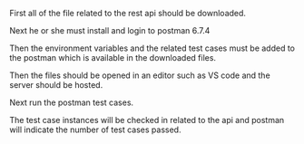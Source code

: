 First all of the file related to the rest api should be downloaded.

Next he or she must install and login to postman 6.7.4

Then the environment variables and the related test cases must be added to the postman which is available in the downloaded files.

Then the files should be opened in an editor such as VS code and the server should be hosted.

Next run the postman test cases.

The test case instances will be checked in related to the api and postman will indicate the number of test cases passed.



